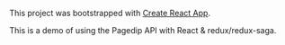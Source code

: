 This project was bootstrapped with [Create React App](https://github.com/facebook/create-react-app).

This is a demo of using the Pagedip API with React & redux/redux-saga.
